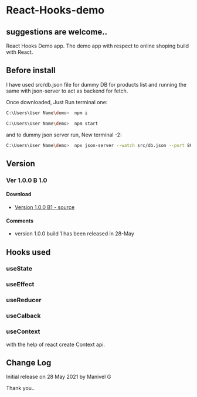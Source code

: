 # React-Hooks-demo
## suggestions are welcome.. 

React Hooks Demo app. The demo app with respect to online shoping build with React.

## Before install

I have used src/db.json file for dummy DB for products list and running the same with json-server to act as backend for fetch.

Once downloaded,
Just Run 
terminal one:
```bash
C:\Users\User Name\demo>  npm i
``` 

```bash
C:\Users\User Name\demo>  npm start
```
and to dummy json server run,
New terminal -2:
```bash
C:\Users\User Name\demo>  npx json-server --watch src/db.json --port 8000
```


## Version
### Ver 1.0.0 B 1.0 
#### Download
 * [Version 1.0.0 B1 - source](https://github.com/manivelgopi/React-Hooks-demo/archive/refs/heads/main.zip)

#### Comments
* version 1.0.0 build 1 has been released in 28-May

## Hooks used
   ### useState
   ### useEffect
   ### useReducer
   ### useCalback
   ### useContext
with the help of react create Context api.

## Change Log
Initial release on 28 May 2021 by Manivel G

Thank you..


